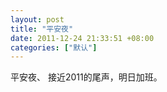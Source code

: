 ```yaml
---
layout: post
title: "平安夜"
date: 2011-12-24 21:33:51 +08:00
categories: ["默认"]
---
```


<p>平安夜、
接近2011的尾声，明日加班。</p>